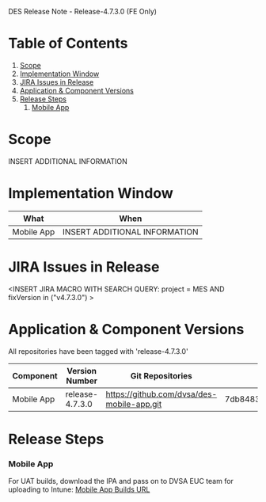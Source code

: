 
DES Release Note - Release-4.7.3.0 (FE Only)
# Table of Contents
1. [Scope](#Scope)
2. [Implementation Window](#Implementation-Window)
3. [JIRA Issues in Release](#JIRA-Issues-in-Release)
4. [Application & Component Versions](#Application-&-Component-Versions)
5. [Release Steps](#Release-Steps)
   1. [Mobile App](#Mobile-App)

# Scope
INSERT ADDITIONAL INFORMATION

# Implementation Window

| What | When |
| --- | --- |
| Mobile App | INSERT ADDITIONAL INFORMATION |

# JIRA Issues in Release
<INSERT JIRA MACRO WITH SEARCH QUERY: 
project = MES AND fixVersion in ("v4.7.3.0") >

# Application & Component Versions
All repositories have been tagged with 'release-4.7.3.0'

| Component | Version Number | Git Repositories | Git Commit |
| --- | --- | --- | --- |
| Mobile App | release-4.7.3.0 | https://github.com/dvsa/des-mobile-app.git | 7db84830412fd0027b2753a12f9c244882ec940a |

# Release Steps
### Mobile App
For UAT builds, download the IPA and pass on to DVSA EUC team for uploading to Intune:
[Mobile App Builds URL](http://jenkins.mobile.mgmt.mes.dvsacloud.uk:8080/job/des_mobile-app_build/)

